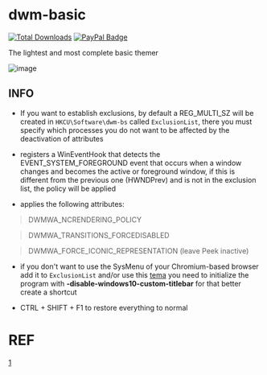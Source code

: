 # dwm-basic
[![Total Downloads](https://img.shields.io/github/downloads/LuSlower/dwmbsc/total.svg)](https://github.com/LuSlower/dwmbsc/releases) [![PayPal Badge](https://img.shields.io/badge/PayPal-003087?logo=paypal&logoColor=fff&style=flat)](https://paypal.me/eldontweaks) 

The lightest and most complete basic themer

![image](https://github.com/LuSlower/dwm-basic/assets/148411728/d6fdea55-0a61-4ce5-94ac-743483fe5e80)

## INFO

* If you want to establish exclusions, by default a REG_MULTI_SZ will be created in `HKCU\Software\dwm-bs` called `ExclusionList`, there you must specify which processes you do not want to be affected by the deactivation of attributes

* registers a WinEventHook that detects the EVENT_SYSTEM_FOREGROUND event that occurs when a window changes and becomes the active or foreground window, if this is different from the previous one (HWNDPrev) and is not in the exclusion list, the policy will be applied

* applies the following attributes:
> DWMWA_NCRENDERING_POLICY

> DWMWA_TRANSITIONS_FORCEDISABLED

> DWMWA_FORCE_ICONIC_REPRESENTATION (leave Peek inactive)

* if you don't want to use the SysMenu of your Chromium-based browser add it to `ExclusionList` and/or use this [tema](https://chromewebstore.google.com/detail/windows-vista-basic-theme/bkohfcingfpclphbaglfbbjbfajcepad) you need to initialize the program with **-disable-windows10-custom-titlebar** for that better create a shortcut

* CTRL + SHIFT + F1 to restore everything to normal

# REF
[1](https://github.com/spddl/disableDWMactivitys)

